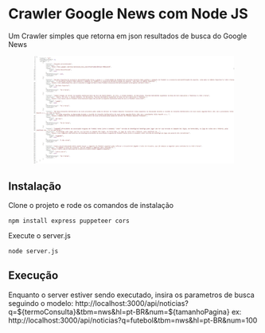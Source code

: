 # Crawler Google News com Node JS
Um Crawler simples que retorna em json resultados de busca do Google News


<p align="center">
  <img src="./screenshot/00001.jpeg" alt="0000" width="80%">
</p>


## Instalação 

Clone o projeto e rode os comandos de instalação
```
npm install express puppeteer cors
```
Execute o server.js
```
node server.js
```
## Execução 
Enquanto o server estiver sendo executado, insira os parametros de busca seguindo o modelo: http://localhost:3000/api/noticias?q=${termoConsulta}&tbm=nws&hl=pt-BR&num=${tamanhoPagina}
ex: http://localhost:3000/api/noticias?q=futebol&tbm=nws&hl=pt-BR&num=100

